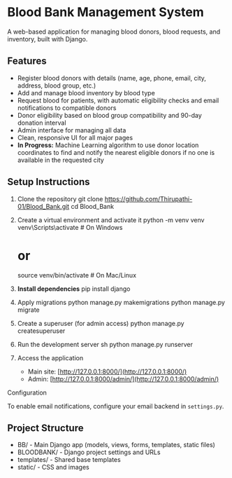 # Blood Bank Management System

A web-based application for managing blood donors, blood requests, and inventory, built with Django.

## Features

- Register blood donors with details (name, age, phone, email, city, address, blood group, etc.)
- Add and manage blood inventory by blood type
- Request blood for patients, with automatic eligibility checks and email notifications to compatible donors
- Donor eligibility based on blood group compatibility and 90-day donation interval
- Admin interface for managing all data
- Clean, responsive UI for all major pages
- **In Progress:** Machine Learning algorithm to use donor location coordinates to find and notify the nearest eligible donors if no one is available in the requested city

## Setup Instructions

1. Clone the repository
   git clone https://github.com/Thirupathi-01/Blood_Bank.git
   cd Blood_Bank
   

2. Create a virtual environment and activate it
   python -m venv venv
   venv\Scripts\activate   # On Windows
   # or
   source venv/bin/activate  # On Mac/Linux
  

3. **Install dependencies**
   pip install django
   
4. Apply migrations
   python manage.py makemigrations
   python manage.py migrate
   

5. Create a superuser (for admin access)
   python manage.py createsuperuser
   

6. Run the development server
   sh
   python manage.py runserver
   

7. Access the application
   - Main site: [http://127.0.0.1:8000/](http://127.0.0.1:8000/)
   - Admin: [http://127.0.0.1:8000/admin/](http://127.0.0.1:8000/admin/)

 Configuration

 To enable email notifications, configure your email backend in `settings.py`.

## Project Structure

- BB/ - Main Django app (models, views, forms, templates, static files)
- BLOODBANK/ - Django project settings and URLs
- templates/ - Shared base templates
- static/ - CSS and images
